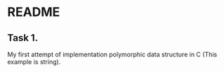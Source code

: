 # README

## Task 1. 
My first attempt of implementation polymorphic data structure in C (This example is string).

